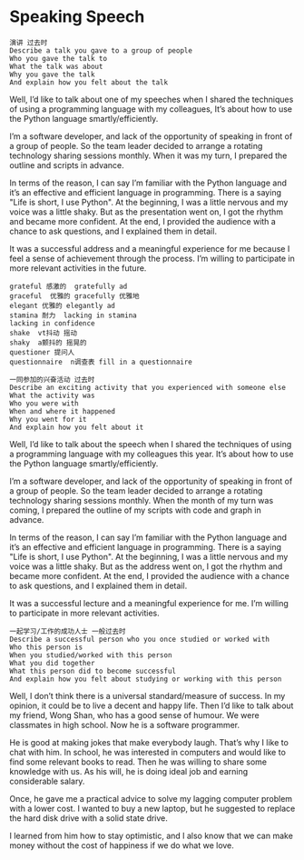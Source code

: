 # Speaking Speech
```
演讲 过去时
Describe a talk you gave to a group of people
Who you gave the talk to
What the talk was about
Why you gave the talk
And explain how you felt about the talk
```

Well, I’d like to talk about one of my speeches when I shared the techniques of using a programming language with my colleagues, It’s about how to use the Python language smartly/efficiently. 

I’m a software developer, and lack of the opportunity of speaking in front of a group of people. So the team leader decided to arrange a rotating technology sharing sessions monthly. When it was my turn, I prepared the outline and scripts in advance. 

In terms of the reason, I can say I’m familiar with the Python language and it’s an effective and efficient language in programming. There is a saying "Life is short, I use Python". At the beginning, I was a little nervous and my voice was a little shaky. But as the presentation went on, I got the rhythm and became more confident. At the end, I provided the audience with a chance to ask questions, and I explained them in detail.

It was a successful address and a meaningful experience for me because I feel a sense of achievement through the process. I’m willing to participate in more relevant activities in the future.

````
grateful 感激的  gratefully ad
graceful  优雅的 gracefully 优雅地
elegant 优雅的 elegantly ad
stamina 耐力  lacking in stamina
lacking in confidence 
shake  vt抖动 摇动
shaky  a颤抖的 摇晃的
questioner 提问人
questionnaire  n调查表 fill in a questionnaire
````

````
一同参加的兴奋活动 过去时
Describe an exciting activity that you experienced with someone else
What the activity was
Who you were with
When and where it happened
Why you went for it
And explain how you felt about it
````

Well, I’d like to talk about the speech when I shared the techniques of using a programming language with my colleagues this year. It’s about how to use the Python language smartly/efficiently. 

I’m a software developer, and lack of the opportunity of speaking in front of a group of people. So the team leader decided to arrange a rotating technology sharing sessions monthly. When the month of my turn was coming, I prepared the outline of my scripts with code and graph in advance. 

In terms of the reason, I can say I’m familiar with the Python language and it’s an effective and efficient language in programming. There is a saying "Life is short, I use Python". At the beginning, I was a little nervous and my voice was a little shaky. But as the address went on, I got the rhythm and became more confident. At the end, I provided the audience with a chance to ask questions, and I explained them in detail.

It was a successful lecture and a meaningful experience for me. I’m willing to participate in more relevant activities.

````
一起学习/工作的成功人士 一般过去时
Describe a successful person who you once studied or worked with
Who this person is
When you studied/worked with this person
What you did together
What this person did to become successful
And explain how you felt about studying or working with this person
````

Well, I don’t think there is a universal standard/measure of success. In my opinion, it could be to live a decent and happy life. Then I’d like to talk about my friend, Wong Shan, who has a good sense of humour. We were classmates in high school. Now he is a software programmer.

He is good at making jokes that make everybody laugh. That’s why I like to chat with him. In school, he was interested in computers and would like to find some relevant books to read. Then he was willing to share some knowledge with us. As his will, he is doing ideal job and earning considerable salary.  

Once, he gave me a practical advice to solve my lagging computer problem with a lower cost. I wanted to buy a new laptop, but he suggested to replace the hard disk drive with a solid state drive.

I learned from him how to stay optimistic, and I also know that we can make money without the cost of happiness if we do what we love.


